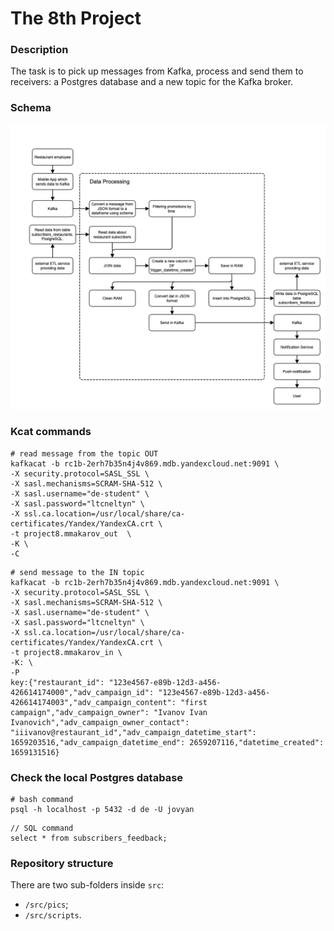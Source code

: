 # The 8th Project

### Description
The task is to pick up messages from Kafka, process and send them to receivers: a Postgres database and a new topic for the Kafka broker.

### Schema
![](src/pics/schema.png)

### Kcat commands

```
# read message from the topic OUT
kafkacat -b rc1b-2erh7b35n4j4v869.mdb.yandexcloud.net:9091 \
-X security.protocol=SASL_SSL \
-X sasl.mechanisms=SCRAM-SHA-512 \
-X sasl.username="de-student" \
-X sasl.password="ltcneltyn" \
-X ssl.ca.location=/usr/local/share/ca-certificates/Yandex/YandexCA.crt \
-t project8.mmakarov_out  \
-K \
-C 
```

```
# send message to the IN topic
kafkacat -b rc1b-2erh7b35n4j4v869.mdb.yandexcloud.net:9091 \
-X security.protocol=SASL_SSL \
-X sasl.mechanisms=SCRAM-SHA-512 \
-X sasl.username="de-student" \
-X sasl.password="ltcneltyn" \
-X ssl.ca.location=/usr/local/share/ca-certificates/Yandex/YandexCA.crt \
-t project8.mmakarov_in \
-K: \
-P 
key:{"restaurant_id": "123e4567-e89b-12d3-a456-426614174000","adv_campaign_id": "123e4567-e89b-12d3-a456-426614174003","adv_campaign_content": "first campaign","adv_campaign_owner": "Ivanov Ivan Ivanovich","adv_campaign_owner_contact": "iiivanov@restaurant_id","adv_campaign_datetime_start": 1659203516,"adv_campaign_datetime_end": 2659207116,"datetime_created": 1659131516}
```

### Check the local Postgres database

```
# bash command
psql -h localhost -p 5432 -d de -U jovyan
```

```
// SQL command
select * from subscribers_feedback;
```

### Repository structure

There are two sub-folders inside `src`:
- `/src/pics`;
- `/src/scripts`.
